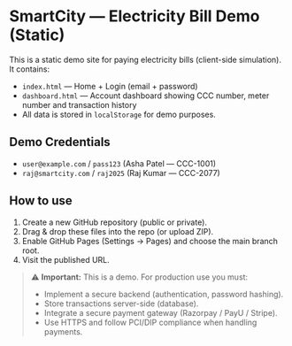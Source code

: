 # SmartCity — Electricity Bill Demo (Static)

This is a static demo site for paying electricity bills (client-side simulation).
It contains:

- `index.html` — Home + Login (email + password)
- `dashboard.html` — Account dashboard showing CCC number, meter number and transaction history
- All data is stored in `localStorage` for demo purposes.

## Demo Credentials
- `user@example.com` / `pass123` (Asha Patel — CCC-1001)
- `raj@smartcity.com` / `raj2025` (Raj Kumar — CCC-2077)

## How to use
1. Create a new GitHub repository (public or private).
2. Drag & drop these files into the repo (or upload ZIP).
3. Enable GitHub Pages (Settings → Pages) and choose the main branch root.
4. Visit the published URL.

> ⚠️ **Important:** This is a demo. For production use you must:
> - Implement a secure backend (authentication, password hashing).
> - Store transactions server-side (database).
> - Integrate a secure payment gateway (Razorpay / PayU / Stripe).
> - Use HTTPS and follow PCI/DIP compliance when handling payments.
